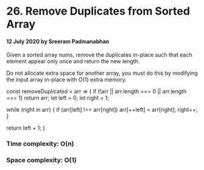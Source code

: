 # 26. Remove Duplicates from Sorted Array

#### 12 July 2020 by Sreeram Padmanabhan

Given a sorted array nums, remove the duplicates in-place such that each element appear only once and return the new length.

Do not allocate extra space for another array, you must do this by modifying the input array in-place with O(1) extra memory.

const removeDuplicated = arr => {
  if (!arr || arr.length === 0 || arr.length === 1) return arr;
  let left = 0;
  let right = 1;

  while (right in arr) {
    if (arr[left] !== arr[right]) arr[++left] = arr[right];
    right++;
  }

  return left + 1;
}


### Time complexity: O(n)
### Space complexity: O(1)
